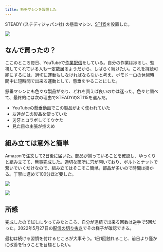 ```yaml
---
title: 懸垂マシンを設置した
---
```

STEADY (ステディジャパン社) の懸垂マシン、[ST115](https://www.amazon.co.jp/dp/B09K3QQBKH)を設置した。

![](https://lh4.googleusercontent.com/q4cv-hBglHm0TTj0cV1bLKVoOLvR3HUhy6k51vecoqTgnm2lhGD527kLdBRIPVCEA2ypYhdgfC4KLTNnbzFiRoYHQQTnzie0JasnWSCbNKw0WBtWUB9uDTsiM6hBjdZBvNO3QKGxOuenBBoGy7mMphvixiNUDDraeRtukHeu1djxvIp_xg1eIgZzvtU6)

なんで買ったの？
--------

ここのところ毎日、YouTubeで[作業配信](https://www.youtube.com/c/r7kamura)をしている。自分の作業は捗るし、監視してくれている人も一定数居るようだから、しばらく続けたい。これを持続可能にするには、適切に運動もしなければならないと考え、ポモドーロの休憩時間中に短時間で出来る運動として、懸垂をやることにした。

懸垂マシンにも色々な製品があり、どれを買えば良いのかは迷った。色々と調べて、最終的には次の理由でSTEADYのST115を選んだ。

*   YouTubeの懸垂動画でこの製品がよく使われていた
*   友達がこの製品を使っていた
*   刃牙とコラボしててウケた
*   見た目の主張が控えめ

組み立ては意外と簡単
----------

Amazonで注文して2日後に届いた。部品が揃っていることを確認し、ゆっくりと組み立てて、無事完成した。適切な箇所に穴が開いており、ボルトとナットで繋いでいくだけなので、組み立てはそこそこ簡単。部品が多いので時間は掛かる。丁寧に進めて100分ほど要した。

![](https://lh6.googleusercontent.com/WAx0m9w7czZ_q6LH9_Lw_GB-ZS5LYxH3MiT9CNWsNkOsq1eZeiWI39xALHTkjWZfnTOzCz5ixN2FN7Ieh_0vmU86FfnnQukN8Fda4oUwtDR14GPCc_hXU-fVLQyD9w0emPX2GJXeqyl5PN7nBxci0j6OeMXnhsvFpurfNhD6FM7IN7XQlzbB_jJL7Bvt)

![](https://lh5.googleusercontent.com/gAtgnEhMN841OHuled-mw2K5rRoHNVYiP1k4xwClACEhpldreAI8ymkrtpE7C18K2TCUpiyYz92fS0UUx61IZtNHPo6LApXOO6B-E6PZhtiVTGnjRBU5bwz6fNlVAZqLyefpYIc_k-FjeBu7kxDrY83qNm8NDp4dQKIcKc9RXmZGZJ_cuCh9NOAsLKpP)

所感
--

完成したので試しにやってみたところ、自分が連続で出来る回数は逆手で5回だった。2022年5月27日の[配信の切り抜き](https://www.youtube.com/clip/Ugkxy2NXpdlfZF0kT9s-MoCOrbB1wpWEryK9)でその様子が確認できる。

最初は続ける習慣を付けるところが大事そう。1日1回触れること、前日より僅かに改善を行うことを目標としたい。
